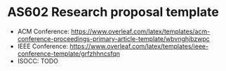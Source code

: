 # AS602 Research proposal template

- ACM Conference: https://www.overleaf.com/latex/templates/acm-conference-proceedings-primary-article-template/wbvnghjbzwpc
- IEEE Conference: https://www.overleaf.com/latex/templates/ieee-conference-template/grfzhhncsfqn
- ISOCC: TODO

